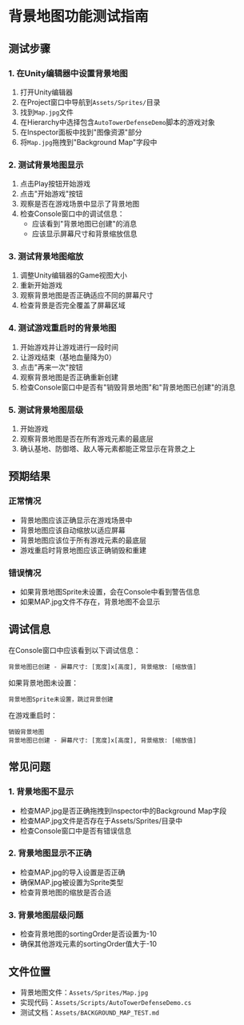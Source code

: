 # 背景地图功能测试指南

## 测试步骤

### 1. 在Unity编辑器中设置背景地图
1. 打开Unity编辑器
2. 在Project窗口中导航到`Assets/Sprites/`目录
3. 找到`Map.jpg`文件
4. 在Hierarchy中选择包含`AutoTowerDefenseDemo`脚本的游戏对象
5. 在Inspector面板中找到"图像资源"部分
6. 将`Map.jpg`拖拽到"Background Map"字段中

### 2. 测试背景地图显示
1. 点击Play按钮开始游戏
2. 点击"开始游戏"按钮
3. 观察是否在游戏场景中显示了背景地图
4. 检查Console窗口中的调试信息：
   - 应该看到"背景地图已创建"的消息
   - 应该显示屏幕尺寸和背景缩放信息

### 3. 测试背景地图缩放
1. 调整Unity编辑器的Game视图大小
2. 重新开始游戏
3. 观察背景地图是否正确适应不同的屏幕尺寸
4. 检查背景是否完全覆盖了屏幕区域

### 4. 测试游戏重启时的背景地图
1. 开始游戏并让游戏进行一段时间
2. 让游戏结束（基地血量降为0）
3. 点击"再来一次"按钮
4. 观察背景地图是否正确重新创建
5. 检查Console窗口中是否有"销毁背景地图"和"背景地图已创建"的消息

### 5. 测试背景地图层级
1. 开始游戏
2. 观察背景地图是否在所有游戏元素的最底层
3. 确认基地、防御塔、敌人等元素都能正常显示在背景之上

## 预期结果

### 正常情况
- 背景地图应该正确显示在游戏场景中
- 背景地图应该自动缩放以适应屏幕
- 背景地图应该位于所有游戏元素的最底层
- 游戏重启时背景地图应该正确销毁和重建

### 错误情况
- 如果背景地图Sprite未设置，会在Console中看到警告信息
- 如果MAP.jpg文件不存在，背景地图不会显示

## 调试信息

在Console窗口中应该看到以下调试信息：
```
背景地图已创建 - 屏幕尺寸: [宽度]x[高度], 背景缩放: [缩放值]
```

如果背景地图未设置：
```
背景地图Sprite未设置，跳过背景创建
```

在游戏重启时：
```
销毁背景地图
背景地图已创建 - 屏幕尺寸: [宽度]x[高度], 背景缩放: [缩放值]
```

## 常见问题

### 1. 背景地图不显示
- 检查MAP.jpg是否正确拖拽到Inspector中的Background Map字段
- 检查MAP.jpg文件是否存在于Assets/Sprites/目录中
- 检查Console窗口中是否有错误信息

### 2. 背景地图显示不正确
- 检查MAP.jpg的导入设置是否正确
- 确保MAP.jpg被设置为Sprite类型
- 检查背景地图的缩放是否合适

### 3. 背景地图层级问题
- 检查背景地图的sortingOrder是否设置为-10
- 确保其他游戏元素的sortingOrder值大于-10

## 文件位置
- 背景地图文件：`Assets/Sprites/Map.jpg`
- 实现代码：`Assets/Scripts/AutoTowerDefenseDemo.cs`
- 测试文档：`Assets/BACKGROUND_MAP_TEST.md` 